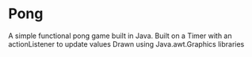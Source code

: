 # Pong
A simple functional pong game built in Java.
Built on a Timer with an actionListener to update values
Drawn using Java.awt.Graphics libraries
